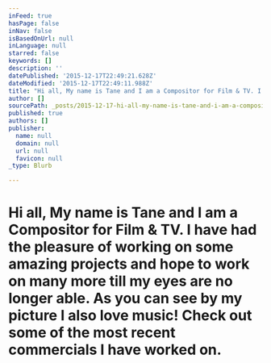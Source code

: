 ```yaml
---
inFeed: true
hasPage: false
inNav: false
isBasedOnUrl: null
inLanguage: null
starred: false
keywords: []
description: ''
datePublished: '2015-12-17T22:49:21.628Z'
dateModified: '2015-12-17T22:49:11.988Z'
title: "Hi all, My name is Tane and I am a Compositor for Film & TV. I have had the pleasure of working on some amazing projects and hope to work on many more till my eyes are no longer able. As you can see by my picture I also love music! Check out some of the most recent commercials I have worked on.\_"
author: []
sourcePath: _posts/2015-12-17-hi-all-my-name-is-tane-and-i-am-a-compositor-for-film-and-tv.md
published: true
authors: []
publisher:
  name: null
  domain: null
  url: null
  favicon: null
_type: Blurb

---
```

# Hi all, My name is Tane and I am a Compositor for Film & TV. I have had the pleasure of working on some amazing projects and hope to work on many more till my eyes are no longer able. As you can see by my picture I also love music! Check out some of the most recent commercials I have worked on.